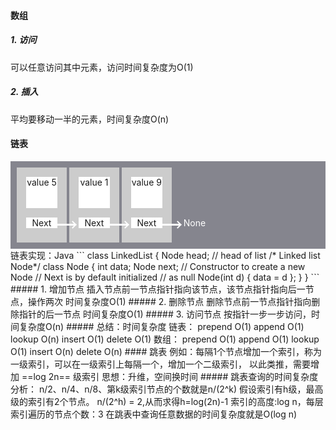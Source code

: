#### 数组
##### 1. 访问
可以任意访问其中元素，访问时间复杂度为O(1)
##### 2. 插入
平均要移动一半的元素，时间复杂度O(n)
#### 链表
<style>
.block{
    background: #85858e;
    padding: 10px;
}
.out-block {
    width: 80px;
    height:120px;
    background: #ccc;
    display: inline-block;
}
.value-block {
    width: 50px;
    height: 50px;
    background: #fff;
    margin: 15px;
    text-align:center;
}
.next-block {
    position: relative;
    width: 50px;
    background: #fff;
    margin: 15px;
    text-align:center;
}
.next-arrow {
    width: 7px;
    height: 7px;
    border-top: 2px solid #ffffff;
    border-right: 2px solid #ffffff;
    transform: rotate(45deg);
    position: absolute;
    left: 70px;
    top: 7px;
}
.next-line {
    height: 3px;
    width: 30px;
    position: absolute;
    background: #fff;
    top: 10px;
    left: 48px;
}
</style>
<div class="block">
    <div class="out-block">
        <div class="value-block">
            value 5
        </div>
        <div class="next-block">
            Next
            <div class="next-line">
            </div>
            <div class="next-arrow">
            </div>
        </div>
    </div>
    <div class="out-block">
        <div class="value-block">
            value 1
        </div>
        <div class="next-block">
            Next
            <div class="next-line">
            </div>
            <div class="next-arrow">
            </div>
        </div>
    </div>
    <div class="out-block">
        <div class="value-block">
            value 9
        </div>
        <div class="next-block">
            Next
            <div class="next-line">
            </div>
            <div class="next-arrow">
            </div>
        </div>
    </div>
    <div style="display: inline-block;margin-left:15px;color:#fff">
        None
    </div>
</div>
链表实现：Java
```
class LinkedList {
    Node head; // head of list
    /* Linked list Node*/
    class Node {
        int data;
        Node next;
        // Constructor to create a new Node
        // Next is by default initialized
        // as null
        Node(int d) { data = d };
    }
}
```
##### 1. 增加节点
插入节点前一节点指针指向该节点，该节点指针指向后一节点，操作两次
时间复杂度O(1)
##### 2. 删除节点
删除节点前一节点指针指向删除指针的后一节点
时间复杂度O(1)
##### 3. 访问节点
按指针一步一步访问，时间复杂度O(n)
##### 总结：时间复杂度
链表：
prepend   O(1)
append    O(1)
lookup    O(n)
insert    O(1)
delete    O(1)
数组：
prepend   O(1)
append    O(1)
lookup    O(1)
insert    O(n)
delete    O(n)
#### 跳表
例如：每隔1个节点增加一个索引，称为一级索引，可以在一级索引上每隔一个，增加一个二级索引，
以此类推，需要增加 ==log 2n== 级索引
思想：升维，空间换时间
##### 跳表查询的时间复杂度分析：
n/2、n/4、n/8、第k级索引节点的个数就是n/(2^k)
假设索引有h级，最高级的索引有2个节点。
n/(2^h) = 2,从而求得h=log(2n)-1
索引的高度:log n，每层索引遍历的节点个数：3
在跳表中查询任意数据的时间复杂度就是O(log n)